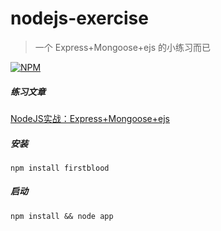 # nodejs-exercise

> 一个 Express+Mongoose+ejs 的小练习而已

[![NPM](https://nodei.co/npm/firstblood.png?downloads=true&downloadRank=true&stars=true)](https://nodei.co/npm/firstblood/)

##### 练习文章

[NodeJS实战：Express+Mongoose+ejs][1]

##### 安装

	npm install firstblood

##### 启动

	npm install && node app


[1]: http://www.cnblogs.com/highsea90/p/4308794.html "NodeJS实战：Express+Mongoose+ejs"